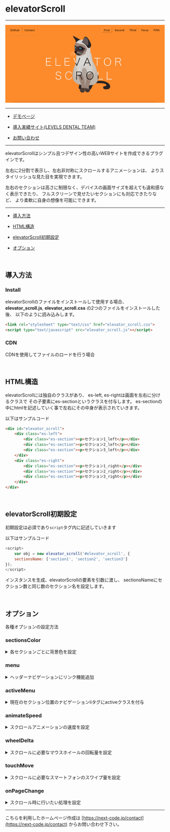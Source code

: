 # elevatorScroll

---

![elevator_scroll](examples/images/elevator_scroll.png)

---

* [デモページ](https://elevator-scroll.next-code.jp)

* [導入実績サイト(LEVELS DENTAL TEAM)](https://levelsdentalteam.com/)

* [お問い合わせ](https://next-code.jp/contact/)

---

elevatorScrollはシンプル且つデザイン性の高いWEBサイトを作成できるプラグインです。

左右に2分割で表示し、左右非対称にスクロールするアニメーションは、
よりスタイリッシュな見た目を実現できます。

左右のセクションは高さに制限なく、デバイスの画面サイズを超えても違和感なく表示できたり、
フルスクリーンで見せたいセクションにも対応できたりなど、
より柔軟に自身の想像を可能にできます。

---

* [導入方法](https://github.com/nextcode-sys/elevator_scroll/blob/main/README.md#%E5%B0%8E%E5%85%A5%E6%96%B9%E6%B3%95)

* [HTML構造](https://github.com/nextcode-sys/elevator_scroll/blob/main/README.md#html%E6%A7%8B%E9%80%A0)

* [elevatorScroll初期設定](https://github.com/nextcode-sys/elevator_scroll/blob/main/README.md#elevatorscroll%E5%88%9D%E6%9C%9F%E8%A8%AD%E5%AE%9A)

* [オプション](https://github.com/nextcode-sys/elevator_scroll/blob/main/README.md#%E3%82%AA%E3%83%97%E3%82%B7%E3%83%A7%E3%83%B3)

<br>

## 導入方法

### Install
elevatorScrollのファイルをインストールして使用する場合、
__elevator_scroll.js__, __elevator_scroll.css__ の2つのファイルをインストールした後、
以下のように読み込みします。

```html
<link rel="stylesheet" type="text/css" href="elevator_scroll.css">
<script type="text/javascript" src="elevator_scroll.js"></script>
```

### CDN
CDNを使用してファイルのロードを行う場合

<br>

## HTML構造

elevatorScrollには独自のクラスがあり、
es-left, es-rightは画面を左右に分けるクラスで
その子要素にes-sectionというクラスを付与します。
es-sectionの中にhtmlを記述していく事で左右にその中身が表示されていきます。

以下はサンプルコード

```html
<div id="elevator_scroll">
	<div class="es-left">
		<div class="es-section"><p>セクション1_left</p></div>
		<div class="es-section"><p>セクション2_left</p></div>
		<div class="es-section"><p>セクション3_left</p></div>
	</div>
	<div class="es-right">
		<div class="es-section"><p>セクション1_right</p></div>
		<div class="es-section"><p>セクション2_right</p></div>
		<div class="es-section"><p>セクション3_right</p></div>
	</div>
</div>
```

<br>

## elevatorScroll初期設定

初期設定は必須であり```script```タグ内に記述していきます

以下はサンプルコード

```javascript
<script>
	var obj = new elevator_scroll('#elevator_scroll', {
	sectionsName: ['section1', 'section2', 'section3']
});
</script>
```

インスタンスを生成、elevatorScrollの要素を引数に渡し、
sectionsNameにセクション数と同じ数のセクション名を設定します。

<br>

## オプション

各種オプションの設定方法

### sectionsColor
<details>

<summary>各セクションごとに背景色を設定</summary>

```javascript
var obj = new elevator_scroll('#elevator_scroll', {
	sectionsColor: ['#ffdd79', '#ffffff', '#f2f2f2']
});
```

</details>

### menu
<details>

<summary>ヘッダーナビゲーションにリンク機能追加</summary>
html

```html
<header>
	<ul id="nav">
		<li><a href="#section1">セクション1</a></li>
		<li><a href="#section2">セクション2</a></li>
		<li><a href="#section3">セクション3</a></li>
	</ul>
</header>
```

javascript

```javascript
var obj = new elevator_scroll('#elevator_scroll', {
	menu:'#nav'
});
```

</details>

### activeMenu
<details>
<summary>現在のセクション位置のナビゲーションliタグにactiveクラスを付与</summary>

```javascript
var obj = new elevator_scroll('#elevator_scroll', {
	sectionsName: ['about', 'service1', 'service2', 'contact'],
	activeMenu: ['about', ['service1', 'service2'], 'contact',]
});

```
</details>

### animateSpeed
<details>

<summary>スクロールアニメーションの速度を設定</summary>

__速度(単位)__

animateSpeed: (設定値) * 1000ミリ秒

```javascript
var obj = new elevator_scroll('#elevator_scroll', {
	animateSpeed: 2
});
```
(デフォルト値:1)

</details>

### wheelDelta
<details>
<summary>スクロールに必要なマウスホイールの回転量を設定</summary>

```javascript
var obj = new elevator_scroll('#elevator_scroll', {
	wheelDelta: 200
});
```

(デフォルト値:100)

</details>

### touchMove
<details>
<summary>スクロールに必要なスマートフォンのスワイプ量を設定</summary>

```javascript
var obj = new elevator_scroll('#elevator_scroll', {
	touchMove: 200
});
```

(デフォルト値:100)

</details>

### onPageChange
<details>
<summary>スクロール時に行いたい処理を設定</summary>

```javascript
var obj = new elevator_scroll('#elevator_scroll', {
	onPageChange: function () {
	//	ここに行いたい処理を記述
	}
});
```

スライダーを使用した場合などにスワイプした内容が

スクロール時に右画面だけ反映されない現象を解消する際に使用したりします。

[fullscreen.html](https://github.com/nextcode-sys/elevator_scroll/blob/main/examples/fullscreen.html) にて使用しているのでご参考ください。

</details>

---

こちらを利用したホームページ作成は
[https://next-code.jp/contact](https://next-code.jp/contact) からお問い合わせ下さい。